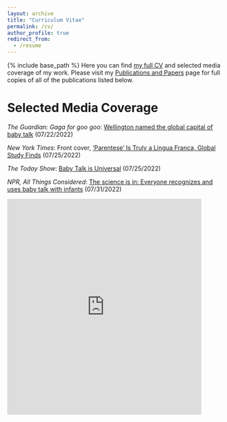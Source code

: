 ```yaml
---
layout: archive
title: "Curriculum Vitae"
permalink: /cv/
author_profile: true
redirect_from:
  - /resume
---
```


{% include base_path %}
Here you can find [my full CV](https://culturologies.co/files/Moser_CV.pdf) and selected media coverage of my work. Please visit my [Publications and Papers](https://culturologies.co/publications) page for full copies of all of the publications listed below.

 Selected Media Coverage
======
<i>The Guardian: Gaga for goo goo</i>: [Wellington named the global capital of baby talk](https://www.theguardian.com/world/2022/jul/22/gaga-for-goo-goo-wellington-named-the-global-capital-of-baby-talk) (07/22/2022)

<i>New York Times</i>: Front cover, [‘Parentese’ Is Truly a Lingua Franca, Global Study Finds](https://www.nytimes.com/2022/07/24/science/parentese-babies-global-language.html) (07/25/2022)

<i>The Today Show</i>: [Baby Talk is Universal](https://www.youtube.com/watch?v=EidivH52cRw) (07/25/2022)

<i>NPR, All Things Considered</i>: [The science is in: Everyone recognizes and uses baby talk with infants](https://www.npr.org/2022/07/23/1113206642/baby-talk-parenting-language-research) (07/31/2022)

<embed src="https://culturologies.co/files/Moser_CV.pdf" type="application/pdf" width="450px" height="500px" />